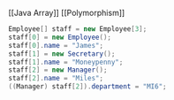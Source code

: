 [[Java Array]]
[[Polymorphism]]
```Java
Employee[] staff = new Employee[3];
staff[0] = new Employee();
staff[0].name = "James";
staff[1] = new Secretary();
staff[1].name = "Moneypenny";
staff[2] = new Manager();
staff[2].name = "Miles";
((Manager) staff[2]).department = "MI6";
```